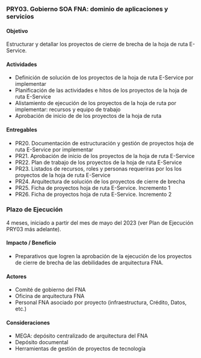 ### PRY03. Gobierno SOA FNA: dominio de aplicaciones y servicios
#### Objetivo
Estructurar y detallar los proyectos de cierre de brecha de la hoja de ruta E-Service.

#### Actividades
- Definición de solución de los proyectos de la hoja de ruta E-Service por implementar
- Planificación de las actividades e hitos de los proyectos de la hoja de ruta E-Service
- Alistamiento de ejecución de los proyectos de la hoja de ruta por implementar: recursos y equipo de trabajo
- Aprobación de inicio de de los proyectos de la hoja de ruta

#### Entregables
- PR20. Documentación de estructuración y gestión de proyectos hoja de ruta E-Service por implementar
- PR21. Aprobación de inicio de los proyectos de la hoja de ruta E-Service
- PR22. Plan de trabajo de los proyectos de la hoja de ruta E-Service 
- PR23. Listados de recursos, roles y personas requeriras por los los proyectos de la hoja de ruta E-Service
- PR24. Arquitectura de solución de los proyectos de cierre de brecha
- PR25.  Ficha de proyectos hoja de ruta E-Service. Incremento 1
- PR26.  Ficha de proyectos hoja de ruta E-Service. Incremento 2

### Plazo de Ejecución
4 meses, iniciado a partir del mes de mayo del 2023 (ver Plan de Ejecución PRY03 más adelante).

#### Impacto / Beneficio
- Preparativos que logren la aprobación de la ejecución de los proyectos de cierre de brecha de las debilidades de arquitectura FNA.​

#### Actores
- Comité de gobierno del FNA
- Oficina de arquitectura FNA
- Personal FNA asociado por proyecto (infraestructura, Crédito, Datos, etc.)

#### Consideraciones
- MEGA: depósito centralizado de arquitectura del FNA
- Depósito documental
- Herramientas de gestión de proyectos de tecnología

<br>

